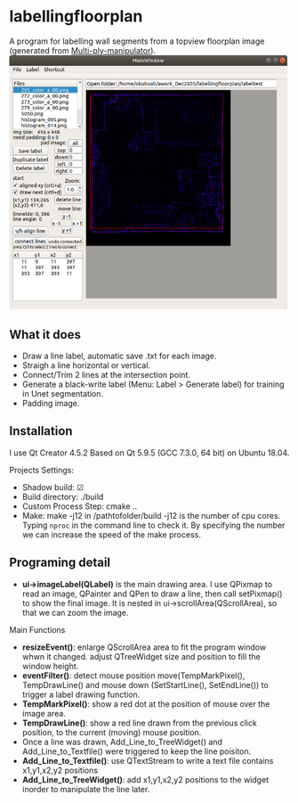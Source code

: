 # labellingfloorplan
A program for labelling wall segments from a topview floorplan image (generated from [Multi-ply-manipulator](https://github.com/nattaon/Multi-ply-manipulator)).
<a href="url"><img src="https://github.com/nattaon/labellingfloorplan/blob/master/labellingfloorplan_ss2.png"  width="500" ></a>

## What it does
- Draw a line label, automatic save .txt for each image.
- Straigh a line horizontal or vertical.
- Connect/Trim 2 lines at the intersection point.
- Generate a black-write label (Menu: Label > Generate label) for training in Unet segmentation.
- Padding image.

## Installation
I use Qt Creator 4.5.2 Based on Qt 5.9.5 (GCC 7.3.0, 64 bit) on Ubuntu 18.04.

Projects Settings:
- Shadow build: ☑
- Build directory: ./build
- Custom Process Step: cmake ..
- Make: make -j12 in /pathtofolder/build
-j12 is the number of cpu cores. Typing `nproc` in the command line to check it. By specifying the number we can increase the speed of the make process.

## Programing detail
- **ui->imageLabel(QLabel)** is the main drawing area. I use QPixmap to read an image, QPainter and QPen to draw a line, then call setPixmap() to show the final image. It is nested in ui->scrollArea(QScrollArea), so that we can zoom the image.

Main Functions
- **resizeEvent()**: enlarge QScrollArea area to fit the program window whwn it changed. adjust QTreeWidget size and position to fill the window height.
- **eventFilter()**: detect mouse position move(TempMarkPixel(), TempDrawLine() 
and mouse down (SetStartLine(), SetEndLine()) to trigger a label drawing function.
- **TempMarkPixel()**: show a red dot at the position of mouse over the image area.
- **TempDrawLine()**: show a red line drawn from the previous click position, to the current (moving) mouse position.
- Once a line was drawn, Add_Line_to_TreeWidget() and Add_Line_to_Textfile() were triggered to keep the line poisiton.
- **Add_Line_to_Textfile()**: use QTextStream to write a text file contains x1,y1,x2,y2 positions
- **Add_Line_to_TreeWidget()**: add x1,y1,x2,y2 positions to the widget inorder to manipulate the line later.

